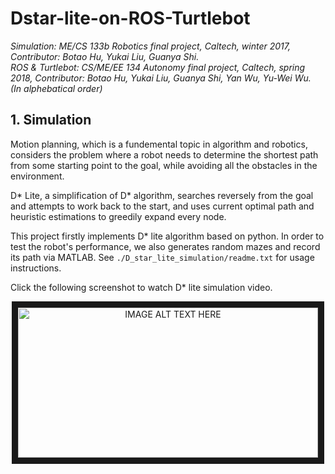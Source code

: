 # Dstar-lite-on-ROS-Turtlebot
*Simulation: ME/CS 133b Robotics final project, Caltech, winter 2017, Contributor: Botao Hu, Yukai Liu, Guanya Shi.*  
*ROS & Turtlebot: CS/ME/EE 134 Autonomy final project, Caltech, spring 2018, Contributor: Botao Hu, Yukai Liu, Guanya Shi, Yan Wu, Yu-Wei Wu.  
(In alphebatical order)*

## 1. Simulation

Motion planning, which is a fundemental topic in algorithm and robotics, considers the problem where a robot needs to determine the shortest path from some starting point to the goal, while avoiding all the obstacles in the environment.

D* Lite, a simplification of D* algorithm, searches reversely from the goal and attempts to work back to the start, and uses current optimal path and heuristic estimations to greedily expand every node.

This project firstly implements D* lite algorithm based on python. In order to test the robot's performance, we also generates random mazes and record its path via MATLAB. See `./D_star_lite_simulation/readme.txt` for usage instructions.

Click the following screenshot to watch D* lite simulation video.

<p align="center">
<a href="http://www.youtube.com/watch?feature=player_embedded&v=h6H3n0BNXi8
" target="_blank"><img src="http://img.youtube.com/vi/h6H3n0BNXi8/maxresdefault.jpg" 
alt="IMAGE ALT TEXT HERE" width="480" height="240" border="10" /></a>
</p>
